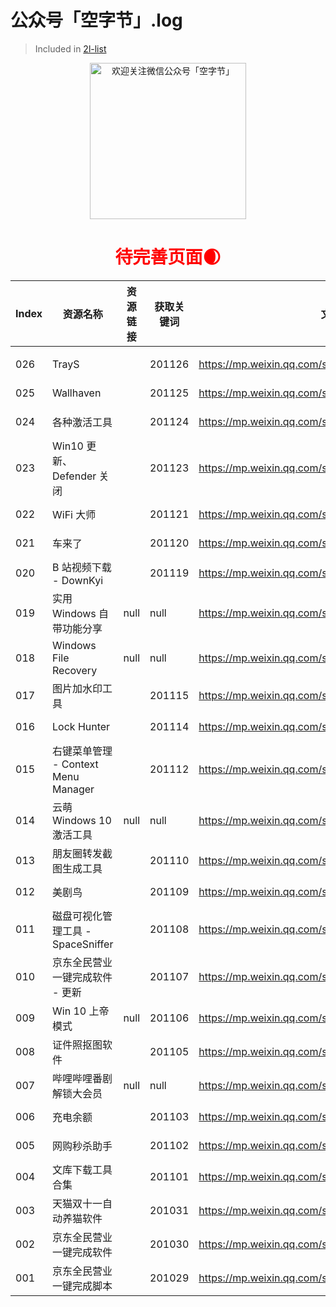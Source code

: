# 公众号「空字节」.log

> Included in [2l-list](https://github.com/waringhu/2l-list)

<div align=center>
	<img src="https://cdn.jsdelivr.net/gh/waringhu/simp-CDN/2l-list/inullbyte/inullbyte-QR.png" width="250" alt="欢迎关注微信公众号「空字节」" />
	<h1 style="color:red;">待完善页面🌒</h1>
</div>

| Index | 资源名称                            | 资源链接 | 获取关键词 | 文章链接                                          | 文章发布日期 |
| ----- | ----------------------------------- | -------- | ---------- | ------------------------------------------------- | ------------ |
|       |                                     |          |            |                                                   |              |
| 026   | TrayS                               |          | 201126     | https://mp.weixin.qq.com/s/V4ipMYOoOzYQAskS4s8Y7g | 2020-11-26   |
| 025   | Wallhaven                           |          | 201125     | https://mp.weixin.qq.com/s/guK9Y4Vn1qBKp1K6DZtmlg | 2020-11-25   |
| 024   | 各种激活工具                        |          | 201124     | https://mp.weixin.qq.com/s/2enWKsk8QSgUCNWvNdeMpw | 2020-11-24   |
| 023   | Win10 更新、Defender 关闭           |          | 201123     | https://mp.weixin.qq.com/s/qA9dCMv9WwaF_duJK9unZQ | 2020-11-23   |
| 022   | WiFi 大师                           |          | 201121     | https://mp.weixin.qq.com/s/AeITCpkSHfyFOqKw7Y5Hhw | 2020-11-21   |
| 021   | 车来了                              |          | 201120     | https://mp.weixin.qq.com/s/tmBG0J2dchQfwJtD52QWkg | 2020-11-20   |
| 020   | B 站视频下载 - DownKyi              |          | 201119     | https://mp.weixin.qq.com/s/UMf2QoO6pQ2ciQxAutHC1A | 2020-11-19   |
| 019   | 实用 Windows 自带功能分享           | null     | null       | https://mp.weixin.qq.com/s/bpelRqfItCp50PEoFxGV5g | 2020-11-18   |
| 018   | Windows File Recovery               | null     | null       | https://mp.weixin.qq.com/s/kShhtPnAApbxdA09zqLfag | 2020-11-17   |
| 017   | 图片加水印工具                      |          | 201115     | https://mp.weixin.qq.com/s/ysP8eCxoOi2r2XFodBHY4A | 2020-11-15   |
| 016   | Lock Hunter                         |          | 201114     | https://mp.weixin.qq.com/s/7lqT00nzES2hwLfSOsV1uA | 2020-11-14   |
| 015   | 右键菜单管理 - Context Menu Manager |          | 201112     | https://mp.weixin.qq.com/s/mM1iFPmMu9mr8_noQCSkKw | 2020-11-12   |
| 014   | 云萌 Windows 10 激活工具            | null     | null       | https://mp.weixin.qq.com/s/W5L3VrR9bHvGmQfGIU6mLA | 2020-11-11   |
| 013   | 朋友圈转发截图生成工具              |          | 201110     | https://mp.weixin.qq.com/s/ogOjkqhl69bSVaaUI4r9JA | 2020-11-10   |
| 012   | 美剧鸟                              |          | 201109     | https://mp.weixin.qq.com/s/ANvcYGKUU2iYFeA6AJNNSA | 2020-11-09   |
| 011   | 磁盘可视化管理工具 - SpaceSniffer   |          | 201108     | https://mp.weixin.qq.com/s/Fm0w2myqph63KmRZp3Rd9w | 2020-11-08   |
| 010   | 京东全民营业一键完成软件 - 更新     |          | 201107     | https://mp.weixin.qq.com/s/WZfc5lpGF3LbCytM6kMLcw | 2020-11-07   |
| 009   | Win 10 上帝模式                     | null     | 201106     | https://mp.weixin.qq.com/s/Ov4SuCtCnwL9di8VlYqSag | 2020-11-06   |
| 008   | 证件照抠图软件                      |          | 201105     | https://mp.weixin.qq.com/s/cfwViw57N-VfLIrlfRsW2w | 2020-11-05   |
| 007   | 哔哩哔哩番剧解锁大会员              | null     | null       | https://mp.weixin.qq.com/s/RDtxlg26Tn6QNa43e7iZ3A | 2020-11-04   |
| 006   | 充电余额                            |          | 201103     | https://mp.weixin.qq.com/s/p1PUu6IhJ0nB4M23hltCXg | 2020-11-03   |
| 005   | 网购秒杀助手                        |          | 201102     | https://mp.weixin.qq.com/s/KMq0Lwek1jfzMlVcQRAkfg | 2020-11-02   |
| 004   | 文库下载工具合集                    |          | 201101     | https://mp.weixin.qq.com/s/nv3ek--cCBUhwiiYKKoXPg | 2020-11-01   |
| 003   | 天猫双十一自动养猫软件              |          | 201031     | https://mp.weixin.qq.com/s/13XWqXssPlisFbXQoB94jA | 2020-10-31   |
| 002   | 京东全民营业一键完成软件            |          | 201030     | https://mp.weixin.qq.com/s/sYbBOQUYaV1MA6HLczs-2A | 2020-10-30   |
| 001   | 京东全民营业一键完成脚本            |          | 201029     | https://mp.weixin.qq.com/s/OdHwCw1DtKQ2uBeDWbvv4A | 2020-10-29   |


